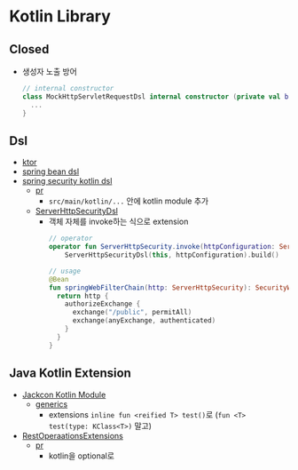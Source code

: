 # Kotlin Library

## Closed

- 생성자 노출 방어
  ```kotlin
  // internal constructor
  class MockHttpServletRequestDsl internal constructor (private val builder: MockHttpServletRequestBuilder) {
    ...
  }
  ```

## Dsl

- [ktor](https://ktor.io/docs/routing-in-ktor.html)
- [spring bean dsl](https://docs.spring.io/spring-framework/docs/5.0.0.RELEASE/spring-framework-reference/kotlin.html#bean-definition-dsl)
- [spring security kotlin dsl](https://github.com/spring-projects-experimental/spring-security-kotlin-dsl)
  - [pr](https://github.com/spring-projects/spring-security/commit/2df1099da5116f893ef2a09bab4c9cc40527e767)
    - `src/main/kotlin/...` 안에 kotlin module 추가
  - [ServerHttpSecurityDsl](https://github.com/spring-projects/spring-security/blob/main/config/src/main/kotlin/org/springframework/security/config/web/server/ServerHttpSecurityDsl.kt)
    - 객체 자체를 invoke하는 식으로 extension
      ```kotlin
      // operator
      operator fun ServerHttpSecurity.invoke(httpConfiguration: ServerHttpSecurityDsl.() -> Unit): SecurityWebFilterChain =
          ServerHttpSecurityDsl(this, httpConfiguration).build()

      // usage
      @Bean
      fun springWebFilterChain(http: ServerHttpSecurity): SecurityWebFilterChain {
        return http {
          authorizeExchange {
            exchange("/public", permitAll)
            exchange(anyExchange, authenticated)
          }
        }
      }
      ```

## Java Kotlin Extension

- [Jackcon Kotlin Module](https://github.com/FasterXML/jackson-module-kotlin/tree/2.13/src/main/kotlin/com/fasterxml/jackson/module/kotlin)
  - [generics](https://github.com/FasterXML/jackson-module-kotlin/blob/2.13/src/main/kotlin/com/fasterxml/jackson/module/kotlin/Extensions.kt)
    - extensions `inline fun <reified T> test()`로 (`fun <T> test(type: KClass<T>)` 말고)
- [RestOperaationsExtensions](https://github.com/spring-projects/spring-framework/blob/main/spring-web/src/main/kotlin/org/springframework/web/client/RestOperationsExtensions.kt)
  - [pr](https://github.com/spring-projects/spring-framework/commit/546687d5e44c6771a95f5334dbcbf4b37a6cea33)
    - kotlin을 optional로
